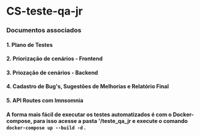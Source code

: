 # CS-teste-qa-jr

### Documentos associados

#### 1. Plano de Testes

#### 2. Priorização de cenários - Frontend

#### 3. Priozação de cenários - Backend

#### 4. Cadastro de Bug's, Sugestões de Melhorias e Relatório Final

#### 5. API Routes com Imnsomnia

#### A forma mais fácil de executar os testes automatizados é com o Docker-compose, para isso acesse a pasta '/teste_qa_jr e execute o comando `docker-compose up --build -d` .
